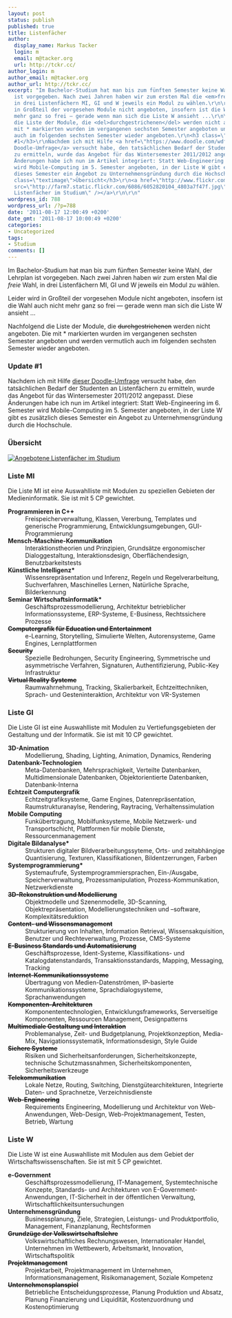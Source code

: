 ```yaml
---
layout: post
status: publish
published: true
title: Listenfächer
author:
  display_name: Markus Tacker
  login: m
  email: m@tacker.org
  url: http://tckr.cc/
author_login: m
author_email: m@tacker.org
author_url: http://tckr.cc/
excerpt: "Im Bachelor-Studium hat man bis zum fünften Semester keine Wahl, der Lehrplan
  ist vorgegeben. Nach zwei Jahren haben wir zum ersten Mal die <em>freie</em> Wahl,
  in drei Listenfächern MI, GI und W jeweils ein Modul zu wählen.\r\n\r\nLeider wird
  in Großteil der vorgesehen Module nicht angeboten, insofern ist die Wahl auch nicht
  mehr ganz so frei — gerade wenn man sich die Liste W ansieht ...\r\n\r\nNachfolgend
  die Liste der Module, die <del>durchgestrichenen</del> werden nicht angeboten. Die
  mit * markierten wurden im vergangenen sechsten Semester angeboten und werden vermutlich
  auch im folgenden sechsten Semester wieder angeboten.\r\n<h3 class=\"textimage\">Update
  #1</h3>\r\nNachdem ich mit Hilfe <a href=\"https://www.doodle.com/wdf3d9ca7g3fg74t\">dieser
  Doodle-Umfrage</a> versucht habe, den tatsächlichen Bedarf der Studenten an Listenfächern
  zu ermitteln, wurde das Angebot für das Wintersemester 2011/2012 angepasst. Diese
  Änderungen habe ich nun im Artikel integriert: Statt Web-Engineering im 6. Semester
  wird Mobile-Computing im 5. Semester angeboten, in der Liste W gibt es zusätzlich
  dieses Semester ein Angebot zu Unternehmensgründung durch die Hochschule.\r\n<h3
  class=\"textimage\">Übersicht</h3>\r\n<a href=\"http://www.flickr.com/photos/tacker/6052820104/in/photostream/\"><img
  src=\"http://farm7.static.flickr.com/6086/6052820104_4803a7f47f.jpg\" alt=\"Angebotene
  Listenfächer im Studium\" /></a>\r\n\r\n"
wordpress_id: 788
wordpress_url: /?p=788
date: '2011-08-17 12:00:49 +0200'
date_gmt: '2011-08-17 10:00:49 +0200'
categories:
- Uncategorized
tags:
- Studium
comments: []
---
```

<p>Im Bachelor-Studium hat man bis zum fünften Semester keine Wahl, der Lehrplan ist vorgegeben. Nach zwei Jahren haben wir zum ersten Mal die <em>freie</em> Wahl, in drei Listenfächern MI, GI und W jeweils ein Modul zu wählen.</p>
<p>Leider wird in Großteil der vorgesehen Module nicht angeboten, insofern ist die Wahl auch nicht mehr ganz so frei — gerade wenn man sich die Liste W ansieht ...</p>
<p>Nachfolgend die Liste der Module, die <del>durchgestrichenen</del> werden nicht angeboten. Die mit * markierten wurden im vergangenen sechsten Semester angeboten und werden vermutlich auch im folgenden sechsten Semester wieder angeboten.</p>
<h3 class="textimage">Update #1</h3>
<p>Nachdem ich mit Hilfe <a href="https://www.doodle.com/wdf3d9ca7g3fg74t">dieser Doodle-Umfrage</a> versucht habe, den tatsächlichen Bedarf der Studenten an Listenfächern zu ermitteln, wurde das Angebot für das Wintersemester 2011/2012 angepasst. Diese Änderungen habe ich nun im Artikel integriert: Statt Web-Engineering im 6. Semester wird Mobile-Computing im 5. Semester angeboten, in der Liste W gibt es zusätzlich dieses Semester ein Angebot zu Unternehmensgründung durch die Hochschule.</p>
<h3 class="textimage">Übersicht</h3>
<p><a href="http://www.flickr.com/photos/tacker/6052820104/in/photostream/"><img src="http://farm7.static.flickr.com/6086/6052820104_4803a7f47f.jpg" alt="Angebotene Listenfächer im Studium" /></a></p>
<p><a id="more"></a><a id="more-788"></a></p>
<h3 class="textimage">Liste MI</h3>
<p>Die Liste MI ist eine Auswahlliste mit Modulen zu speziellen Gebieten der Medieninformatik. Sie ist mit 5 CP gewichtet.</p>
<dl>
<dt><strong>Programmieren in C++</strong></dt>
<dd>Freispeicherverwaltung, Klassen, Vererbung, Templates und generische Programmierung, Entwicklungsumgebungen, GUI-Programmierung</dd>
<dt><strong>Mensch-Maschine-Kommunikation</strong></dt>
<dd>Interaktionstheorien und Prinzipien, Grundsätze ergonomischer Dialoggestaltung, Interaktionsdesign, Oberflächendesign, Benutzbarkeitstests</dd>
<dt><strong>Künstliche Intelligenz*</strong></dt>
<dd>Wissensrepräsentation und Inferenz, Regeln und Regelverarbeitung, Suchverfahren, Maschinelles Lernen, Natürliche Sprache, Bilderkennung</dd>
<dt><strong>Seminar Wirtschaftsinformatik*</strong></dt>
<dd>Geschäftsprozessmodellierung, Architektur betrieblicher Informationssysteme, ERP-Systeme, E-Business, Rechtssichere Prozesse</dd>
<dt><strong><del datetime="2011-08-17T09:13:36+00:00">Computergrafik für Education und Entertainment</del></strong></dt>
<dd>e-Learning, Storytelling, Simulierte Welten, Autorensysteme, Game Engines, Lernplattformen</dd>
<dt><strong><del datetime="2011-08-17T09:13:36+00:00">Security</del></strong></dt>
<dd>Spezielle Bedrohungen, Security Engineering, Symmetrische und asymmetrische Verfahren, Signaturen, Authentifizierung, Public-Key Infrastruktur</dd>
<dt><strong><del datetime="2011-08-17T09:13:36+00:00">Virtual Reality Systeme</del></strong></dt>
<dd>Raumwahrnehmung, Tracking, Skalierbarkeit, Echtzeittechniken, Sprach- und Gesteninteraktion, Architektur von VR-Systemen</dd>
</dl>
<h3 class="textimage">Liste GI</h3>
<p>Die Liste GI ist eine Auswahlliste mit Modulen zu Vertiefungsgebieten der Gestaltung und der Informatik. Sie ist mit 10 CP gewichtet.</p>
<dl>
<dt><strong>3D-Animation</strong></dt>
<dd>Modellierung, Shading, Lighting, Animation, Dynamics, Rendering</dd>
<dt><strong>Datenbank-Technologien</strong></dt>
<dd>Meta-Datenbanken, Mehrsprachigkeit, Verteilte Datenbanken, Multidimensionale Datenbanken, Objektorientierte Datenbanken, Datenbank-Interna</dd>
<dt><strong>Echtzeit Computergrafik</strong></dt>
<dd>Echtzeitgrafiksysteme, Game Engines, Datenrepräsentation, Raumstrukturanaylse, Rendering, Raytracing, Verhaltenssimulation</dd>
<dt><strong>Mobile Computing</strong></dt>
<dd>Funkübertragung, Mobilfunksysteme, Mobile Netzwerk- und Transportschicht, Plattformen für mobile Dienste, Ressourcenmanagement</dd>
<dt><strong>Digitale Bildanalyse*</strong></dt>
<dd>Strukturen digitaler Bildverarbeitungssyteme, Orts- und zeitabhängige Quantisierung, Texturen, Klassifikationen, Bildentzerrungen, Farben</dd>
<dt><strong>Systemprogrammierung*</strong></dt>
<dd>Systemaufrufe, Systemprogrammiersprachen, Ein-/Ausgabe, Speicherverwaltung, Prozessmanipulation, Prozess-Kommunikation, Netzwerkdienste</dd>
<dt><strong><del datetime="2011-08-17T09:13:36+00:00">3D-Rekonstruktion und Modellierung</del></strong></dt>
<dd>Objektmodelle und Szenenmodelle, 3D-Scanning, Objektrepräsentation, Modellierungstechniken und –software, Komplexitätsreduktion</dd>
<dt><strong><del datetime="2011-08-17T09:13:36+00:00">Content- und Wissensmanagement</del></strong></dt>
<dd>Strukturierung von Inhalten, Information Retrieval, Wissensakquisition, Benutzer und Rechteverwaltung, Prozesse, CMS-Systeme</dd>
<dt><strong><del datetime="2011-08-17T09:13:36+00:00">E-Business Standards und Automatisierung</del></strong></dt>
<dd>Geschäftsprozesse, Ident-Systeme, Klassifikations- und Katalogdatenstandards, Transaktionsstandards, Mapping, Messaging,<br />
Tracking</dd>
<dt><strong><del datetime="2011-08-17T09:13:36+00:00">Internet-Kommunikationssysteme</del></strong></dt>
<dd>Übertragung von Medien-Datenströmen, IP-basierte Kommunikationssysteme, Sprachdialogsysteme, Sprachanwendungen</dd>
<dt><strong><del datetime="2011-08-17T09:13:36+00:00">Komponenten-Architekturen</del></strong></dt>
<dd>Komponententechnologien, Entwicklungsframeworks, Serverseitige Komponenten, Ressourcen Management, Designpatterns</dd>
<dt><strong><del datetime="2011-08-17T09:13:36+00:00">Multimediale Gestaltung und Interaktion</del></strong></dt>
<dd>Problemanalyse, Zeit- und Budgetplanung, Projektkonzeption, Media-Mix, Navigationssystematik, Informationsdesign, Style Guide</dd>
<dt><strong><del datetime="2011-08-17T09:13:36+00:00">Sichere Systeme</del></strong></dt>
<dd>Risiken und Sicherheitsanforderungen, Sicherheitskonzepte, technische Schutzmassnahmen, Sicherheitskomponenten, Sicherheitswerkzeuge</dd>
<dt><strong><del datetime="2011-08-17T09:13:36+00:00">Telekommunikation</del></strong></dt>
<dd>Lokale Netze, Routing, Switching, Dienstgütearchitekturen, Integrierte Daten- und Sprachnetze, Verzeichnisdienste</dd>
<dt><strong><del datetime="2011-10-11T08:48:27+00:00">Web-Engineering</del></strong></dt>
<dd>Requirements Engineering, Modellierung und Architektur von Web-Anwendungen, Web-Design, Web-Projektmanagement, Testen, Betrieb, Wartung</dd>
</dl>
<h3 class="textimage">Liste W</h3>
<p>Die Liste W ist eine Auswahlliste mit Modulen aus dem Gebiet der Wirtschaftswissenschaften. Sie ist mit 5 CP gewichtet.</p>
<dl>
<dt><strong>e-Government</strong></dt>
<dd>Geschäftsprozessmodellierung, IT-Management, Systemtechnische Konzepte, Standards- und Architekturen von E-Government-Anwendungen, IT-Sicherheit in der öffentlichen Verwaltung, Wirtschaftlichkeitsuntersuchungen</dd>
<dt><strong>Unternehmensgründung</strong></dt>
<dd>Businessplanung, Ziele, Strategien, Leistungs- und Produktportfolio, Management, Finanzplanung, Rechtsformen</dd>
<dt><strong><del datetime="2011-08-17T09:13:36+00:00">Grundzüge der Volkswirtschaftslehre</del></strong></dt>
<dd>Volkswirtschaftliches Rechnungswesen, Internationaler Handel, Unternehmen im Wettbewerb, Arbeitsmarkt, Innovation, Wirtschaftspolitik</dd>
<dt><strong><del datetime="2011-08-17T09:13:36+00:00">Projektmanagement</del></strong></dt>
<dd>Projektarbeit, Projektmanagement im Unternehmen, Informationsmanagement, Risikomanagement, Soziale Kompetenz</dd>
<dt><strong><del datetime="2011-08-17T09:13:36+00:00">Unternehmensplanspiel</del></strong></dt>
<dd>Betriebliche Entscheidungsprozesse, Planung Produktion und Absatz, Planung Finanzierung und Liquidität, Kostenzuordnung und Kostenoptimierung</dd>
</dl>
